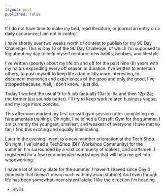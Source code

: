 ```yaml
---
layout: post
published: false
---
```

If I do not have time to make my bed, read literature, or journal an entry on a daily occurance; I am not in control.

I have shortly over two weeks worth of content to publish for my 90 Day Challenge.
This is Day 16 of the 90 Day Challenge, of which I'm supposed to log about my day to
help myself reinforce new habits, hobbies, and lifestyle. 

I've written (poorly) about my life on and off for the past nine (9) years with my haitus expanding every off season in duration. 
I've written to entertain others, to push myself to keep life a tad mildly more interesting, to document memories and experiences of the good and only the good. 
I've stopped because, well, I don't know. I just did. 

Today I worked the usual 9-to-5 job (actually 10a-to-6a and then 12p-2a; the former just sounds better). 
I'll try to keep work related business vague, and my logs more concise.

This afternoon marked my first crossfit gym session (after completing my fundamentals training).
Oh right, I've joined a Crossfit Gym for the summer. 
I am currently the youngest, smallest, and weakest of everyone I have met so far; I find this exciting and equally intimidating. 

Later in the evening I went to a new member orientation at the Tech Shop.
Oh right, I've joined a TechShop (DIY Workshop Community) for the summer.
I'm surrounded by a vast community of makers, and craftsmen. 
I registered for a few recommended workshops that will help me get into woodworking. 


I have a lot of on my plate for the summer, I haven't shaved since Day 0 (honestly that doesn't mean much with my asian stubble)
And even though life has been somewhat inconsistent lately; I like the direction I'm heading.

- SNDL

